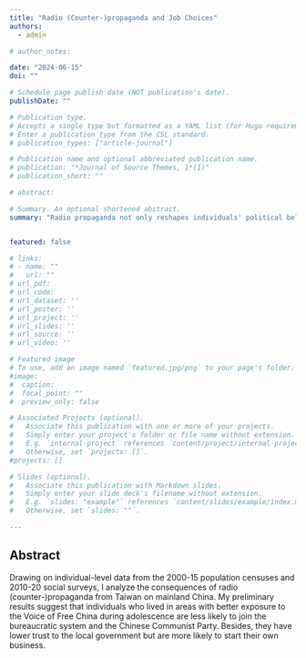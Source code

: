 ```yaml
---
title: "Radio (Counter-)propaganda and Job Choices"
authors:
  - admin

# author_notes:

date: "2024-06-15"
doi: ""

# Schedule page publish date (NOT publication's date).
publishDate: ""

# Publication type.
# Accepts a single type but formatted as a YAML list (for Hugo requirements).
# Enter a publication type from the CSL standard.
# publication_types: ["article-journal"]

# Publication name and optional abbreviated publication name.
# publication: "*Journal of Source Themes, 1*(1)"
# publication_short: ""

# abstract: 

# Summary. An optional shortened abstract.
summary: "Radio propaganda not only reshapes individuals' political beliefs and behaviors but also has a strong impact on their occupation choices"


featured: false

# links:
# - name: ""
#   url: ""
# url_pdf: 
# url_code:
# url_dataset: ''
# url_poster: ''
# url_project: ''
# url_slides: ''
# url_source: ''
# url_video: ''

# Featured image
# To use, add an image named `featured.jpg/png` to your page's folder. 
#image:
#  caption: 
#  focal_point: ""
#  preview_only: false

# Associated Projects (optional).
#   Associate this publication with one or more of your projects.
#   Simply enter your project's folder or file name without extension.
#   E.g. `internal-project` references `content/project/internal-project/index.md`.
#   Otherwise, set `projects: []`.
#projects: []

# Slides (optional).
#   Associate this publication with Markdown slides.
#   Simply enter your slide deck's filename without extension.
#   E.g. `slides: "example"` references `content/slides/example/index.md`.
#   Otherwise, set `slides: ""`.

---
```

## Abstract
  
Drawing on individual-level data from the 2000-15 population censuses and 2010-20 social surveys, I analyze the consequences of radio (counter-)propaganda from Taiwan on mainland China. My preliminary results suggest that individuals who lived in areas with better exposure to the Voice of Free China during adolescence are less likely to join the bureaucratic system and the Chinese Communist Party. Besides, they have lower trust to the local government but are more likely to start their own business.
